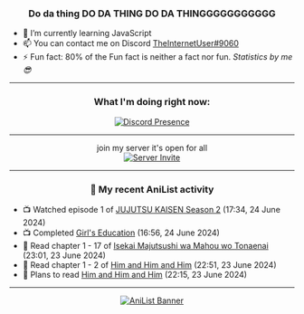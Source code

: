 <div align="center">

### Do da thing DO DA THING DO DA THINGGGGGGGGGGG
</div>

- 🌱 I’m currently learning JavaScript
- 📫 You can contact me on Discord [TheInternetUser#9060](https://discord.com/users/534117072796385300)
- ⚡ Fun fact: 80% of the Fun fact is neither a fact nor fun. _Statistics by me 😎_
<hr>

<div align="center">

### What I'm doing right now:
[![Discord Presence](https://lanyard.cnrad.dev/api/534117072796385300)](https://discord.com/users/534117072796385300)
<hr>

join my server it's open for all <br>
[![Server Invite](https://invidget.switchblade.xyz/bfYgVHxrSs)](https://discord.gg/bfYgVHxrSs)

<hr>
  
### 🌸 My recent AniList activity

</div>

<!-- ANILIST_ACTIVITY:start -->

-   📺 Watched episode 1 of [JUJUTSU KAISEN Season 2](https://anilist.co/anime/145064) (17:34, 24 June 2024)
-   📺 Completed [Girl's Education](https://anilist.co/anime/21166) (16:56, 24 June 2024)
-   📖 Read chapter 1 - 17 of [Isekai Majutsushi wa Mahou wo Tonaenai](https://anilist.co/manga/119973) (23:01, 23 June 2024)
-   📖 Read chapter 1 - 2 of [Him and Him and Him](https://anilist.co/manga/130795) (22:51, 23 June 2024)
-   📖 Plans to read [Him and Him and Him](https://anilist.co/manga/130795) (22:15, 23 June 2024)

<!-- ANILIST_ACTIVITY:end -->
<hr>

<div align="center">

[![AniList Banner](https://img.anili.st/User/929966)](https://anilist.co/user/TheInternetUser)

<!-- ![Profile views](https://gpvc.arturio.dev/TheInternetUse7) Since 2023-01-09 -->
<br>


</div>
